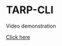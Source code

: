 # TARP-CLI

Video demonstration

[Click here](https://drive.google.com/file/d/1TAq6RrPB8Z7N1iCsATMRLXFdzUnnLT_n/view?usp=sharing)
